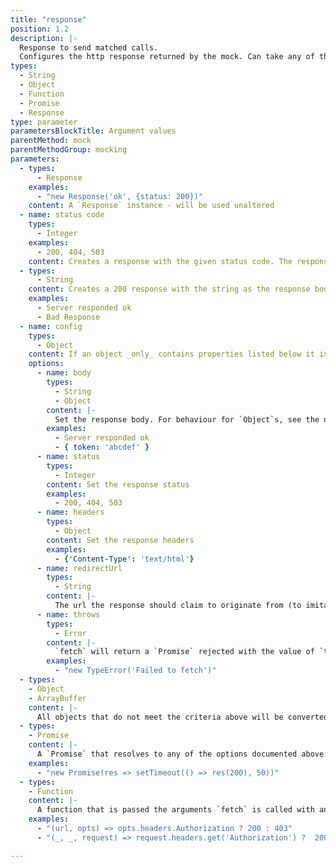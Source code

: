 ```yaml
---
title: "response"
position: 1.2
description: |-
  Response to send matched calls.
  Configures the http response returned by the mock. Can take any of the following values (or be a `Promise` for any of them, enabling full control when testing race conditions etc.). Unless otherwise stated, all responses have a `200` status
types:
  - String
  - Object
  - Function
  - Promise
  - Response
type: parameter
parametersBlockTitle: Argument values
parentMethod: mock
parentMethodGroup: mocking
parameters:
  - types:
      - Response
    examples:
      - "new Response('ok', {status: 200})"
    content: A `Response` instance - will be used unaltered
  - name: status code
    types:
      - Integer
    examples:
      - 200, 404, 503
    content: Creates a response with the given status code. The response's `statusText` will also be set to the [default value corresponding to the status](https://fetch.spec.whatwg.org/#dom-response-statustext)
  - types:
      - String
    content: Creates a 200 response with the string as the response body
    examples:
      - Server responded ok
      - Bad Response
  - name: config
    types:
      - Object
    content: If an object _only_ contains properties listed below it is used to configure a `Response`
    options:
      - name: body
        types:
          - String
          - Object
        content: |-
          Set the response body. For behaviour for `Object`s, see the non-config `Object` section of the docs below
        examples:
          - Server responded ok
          - { token: 'abcdef' }
      - name: status
        types:
          - Integer
        content: Set the response status
        examples:
          - 200, 404, 503
      - name: headers
        types:
          - Object
        content: Set the response headers
        examples:
          - {'Content-Type': 'text/html'}
      - name: redirectUrl
        types:
          - String
        content: |-
          The url the response should claim to originate from (to imitate followed directs). Will also set `redirected: true` on the response
      - name: throws
        types:
          - Error
        content: |-
          `fetch` will return a `Promise` rejected with the value of `throws`
        examples:
          - "new TypeError('Failed to fetch')"
  - types:
    - Object
    - ArrayBuffer
    content: |-
      All objects that do not meet the criteria above will be converted to JSON and set as the response `body` if the `sendAsJson` option is on. Otherwise, they will be set as the response `body` (useful for array buffers etc.)
  - types:
    - Promise
    content: |-
      A `Promise` that resolves to any of the options documented above
    examples:
      - "new Promise(res => setTimeout(() => res(200), 50))"
  - types:
    - Function
    content: |-
      A function that is passed the arguments `fetch` is called with and that returns any of the responses listed above
    examples:
      - "(url, opts) => opts.headers.Authorization ? 200 : 403"
      - "(_, _, request) => request.headers.get('Authorization') ?  200 : 403"

---
```

